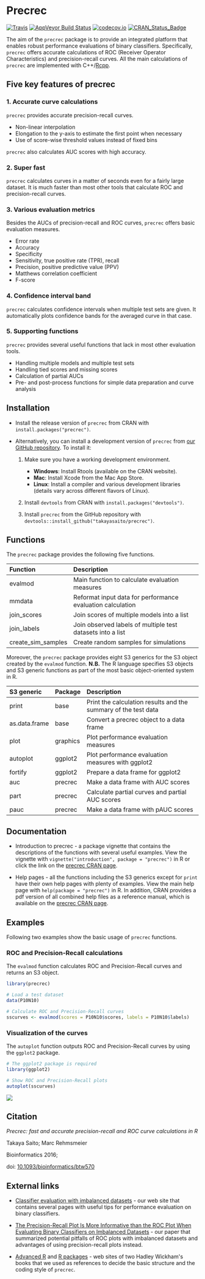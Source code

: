 Precrec
=======

[![Travis](https://img.shields.io/travis/takayasaito/precrec.svg?maxAge=2592000)](https://travis-ci.org/takayasaito/precrec) [![AppVeyor Build Status](https://ci.appveyor.com/api/projects/status/github/takayasaito/precrec?branch=master&svg=true)](https://ci.appveyor.com/project/takayasaito/precrec) [![codecov.io](https://codecov.io/github/takayasaito/precrec/coverage.svg?branch=master)](https://codecov.io/github/takayasaito/precrec?branch=master) [![CRAN\_Status\_Badge](http://www.r-pkg.org/badges/version/precrec)](https://cran.r-project.org/package=precrec)

The aim of the `precrec` package is to provide an integrated platform that enables robust performance evaluations of binary classifiers. Specifically, `precrec` offers accurate calculations of ROC (Receiver Operator Characteristics) and precision-recall curves. All the main calculations of `precrec` are implemented with C++/[Rcpp](https://cran.r-project.org/package=Rcpp).

Five key features of precrec
----------------------------

### 1. Accurate curve calculations

`precrec` provides accurate precision-recall curves.

-   Non-linear interpolation
-   Elongation to the y-axis to estimate the first point when necessary
-   Use of score-wise threshold values instead of fixed bins

`precrec` also calculates AUC scores with high accuracy.

### 2. Super fast

`precrec` calculates curves in a matter of seconds even for a fairly large dataset. It is much faster than most other tools that calculate ROC and precision-recall curves.

### 3. Various evaluation metrics

Besides the AUCs of precision-recall and ROC curves, `precrec` offers basic evaluation measures.

-   Error rate
-   Accuracy
-   Specificity
-   Sensitivity, true positive rate (TPR), recall
-   Precision, positive predictive value (PPV)
-   Matthews correlation coefficient
-   F-score

### 4. Confidence interval band

`precrec` calculates confidence intervals when multiple test sets are given. It automatically plots confidence bands for the averaged curve in that case.

### 5. Supporting functions

`precrec` provides several useful functions that lack in most other evaluation tools.

-   Handling multiple models and multiple test sets
-   Handling tied scores and missing scores
-   Calculation of partial AUCs
-   Pre- and post-process functions for simple data preparation and curve analysis

Installation
------------

-   Install the release version of `precrec` from CRAN with `install.packages("precrec")`.

-   Alternatively, you can install a development version of `precrec` from [our GitHub repository](https://github.com/takayasaito/precrec). To install it:

    1.  Make sure you have a working development environment.
        -   **Windows**: Install Rtools (available on the CRAN website).
        -   **Mac**: Install Xcode from the Mac App Store.
        -   **Linux**: Install a compiler and various development libraries (details vary across different flavors of Linux).

    2.  Install `devtools` from CRAN with `install.packages("devtools")`.

    3.  Install `precrec` from the GitHub repository with `devtools::install_github("takayasaito/precrec")`.

Functions
---------

The `precrec` package provides the following five functions.

| Function             | Description                                                |
|:---------------------|:-----------------------------------------------------------|
| evalmod              | Main function to calculate evaluation measures             |
| mmdata               | Reformat input data for performance evaluation calculation |
| join\_scores         | Join scores of multiple models into a list                 |
| join\_labels         | Join observed labels of multiple test datasets into a list |
| create\_sim\_samples | Create random samples for simulations                      |

Moreover, the `precrec` package provides eight S3 generics for the S3 object created by the `evalmod` function. **N.B.** The R language specifies S3 objects and S3 generic functions as part of the most basic object-oriented system in R.

| S3 generic    | Package  | Description                                                    |
|:--------------|:---------|:---------------------------------------------------------------|
| print         | base     | Print the calculation results and the summary of the test data |
| as.data.frame | base     | Convert a precrec object to a data frame                       |
| plot          | graphics | Plot performance evaluation measures                           |
| autoplot      | ggplot2  | Plot performance evaluation measures with ggplot2              |
| fortify       | ggplot2  | Prepare a data frame for ggplot2                               |
| auc           | precrec  | Make a data frame with AUC scores                              |
| part          | precrec  | Calculate partial curves and partial AUC scores                |
| pauc          | precrec  | Make a data frame with pAUC scores                             |

Documentation
-------------

-   Introduction to precrec - a package vignette that contains the descriptions of the functions with several useful examples. View the vignette with `vignette("introduction", package = "precrec")` in R or click the link on the [precrec CRAN page](https://cran.r-project.org/package=precrec).

-   Help pages - all the functions including the S3 generics except for `print` have their own help pages with plenty of examples. View the main help page with `help(package = "precrec")` in R. In addition, CRAN provides a pdf version of all combined help files as a reference manual, which is available on the [precrec CRAN page](https://cran.r-project.org/package=precrec).

Examples
--------

Following two examples show the basic usage of `precrec` functions.

### ROC and Precision-Recall calculations

The `evalmod` function calculates ROC and Precision-Recall curves and returns an S3 object.

``` r
library(precrec)

# Load a test dataset
data(P10N10)

# Calculate ROC and Precision-Recall curves
sscurves <- evalmod(scores = P10N10$scores, labels = P10N10$labels)
```

### Visualization of the curves

The `autoplot` function outputs ROC and Precision-Recall curves by using the `ggplot2` package.

``` r
# The ggplot2 package is required 
library(ggplot2)

# Show ROC and Precision-Recall plots
autoplot(sscurves)
```

![](https://rawgit.com/takayasaito/precrec/master/README_files/figure-markdown_github/unnamed-chunk-2-1.png)

Citation
--------

*Precrec: fast and accurate precision-recall and ROC curve calculations in R*

Takaya Saito; Marc Rehmsmeier

Bioinformatics 2016;

doi: [10.1093/bioinformatics/btw570](http://dx.doi.org/10.1093/bioinformatics/btw570)

External links
--------------

-   [Classifier evaluation with imbalanced datasets](https://classeval.wordpress.com/) - our web site that contains several pages with useful tips for performance evaluation on binary classifiers.

-   [The Precision-Recall Plot Is More Informative than the ROC Plot When Evaluating Binary Classifiers on Imbalanced Datasets](http://journals.plos.org/plosone/article?id=10.1371/journal.pone.0118432) - our paper that summarized potential pitfalls of ROC plots with imbalanced datasets and advantages of using precision-recall plots instead.

-   [Advanced R](http://adv-r.had.co.nz/) and [R packages](http://r-pkgs.had.co.nz/) - web sites of two Hadley Wickham's books that we used as references to decide the basic structure and the coding style of `precrec`.
